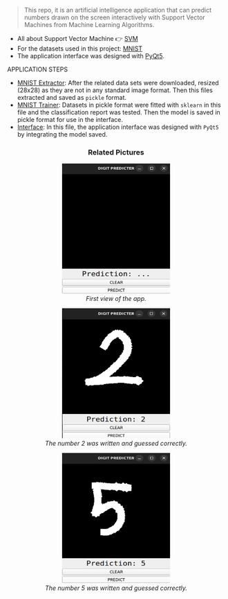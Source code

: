 > This repo, it is an artificial intelligence application that can predict numbers drawn on the screen interactively with Support Vector Machines from Machine Learning Algorithms.

* All about Support Vector Machine :point_right: [SVM][svm]
* For the datasets used in this project: [MNIST][mnist_sets]
* The application interface was designed with [PyQt5][pyqt].

APPLICATION STEPS
* [MNIST Extractor][mnist_extractor]: After the related data sets were downloaded, resized (28x28) as they are not in any standard image format. Then this files extracted and saved as `pickle` format.
* [MNIST Trainer][mnist_trainer]: Datasets in pickle format were fitted with `sklearn` in this file and the classification report was tested. Then the model is saved in pickle format for use in the interface.
* [Interface][design]: In this file, the application interface was designed with `PyQt5` by integrating the model saved.

<h3 align="center">Related Pictures</h3>
<p align="center">
<img src="https://github.com/mrkizmaz/Predict-Digit-Number/blob/master/images/pdn_1.png" width="250" height="300">
</br> <i> First view of the app. </i> </p>

<p align="center">
<img src="https://github.com/mrkizmaz/Predict-Digit-Number/blob/master/images/pdn_2.png" width="250" height="300">
</br> <i> The number 2 was written and guessed correctly. </i> </p>

<p align="center">
<img src="https://github.com/mrkizmaz/Predict-Digit-Number/blob/master/images/pdn_3.png" width="250" height="300">
</br> <i> The number 5 was written and guessed correctly. </i> </p>



[svm]: https://scikit-learn.org/stable/modules/svm.html
[mnist_sets]: http://yann.lecun.com/exdb/mnist/
[pyqt]: https://zetcode.com/gui/pyqt5/
[mnist_extractor]: https://github.com/mrkizmaz/Predict-Digit-Number/blob/master/mnist_extractor.py
[mnist_trainer]: https://github.com/mrkizmaz/Predict-Digit-Number/blob/master/mnist_trainer.py
[design]: https://github.com/mrkizmaz/Predict-Digit-Number/blob/master/interface.py